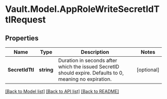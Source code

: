# Vault.Model.AppRoleWriteSecretIdTtlRequest

## Properties

Name | Type | Description | Notes
------------ | ------------- | ------------- | -------------
**SecretIdTtl** | **string** | Duration in seconds after which the issued SecretID should expire. Defaults to 0, meaning no expiration. | [optional] 

[[Back to Model list]](../README.md#documentation-for-models) [[Back to API list]](../README.md#documentation-for-api-endpoints) [[Back to README]](../README.md)

